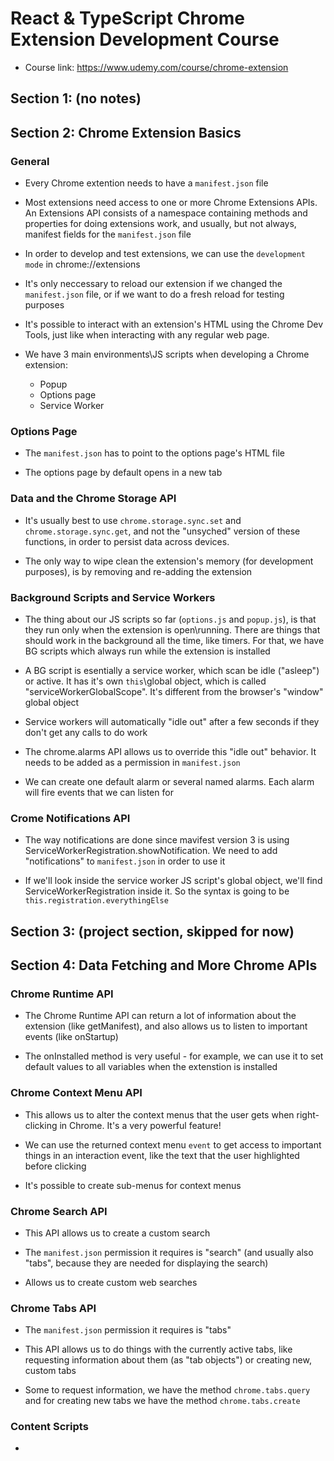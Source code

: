 # React & TypeScript Chrome Extension Development Course

- Course link: https://www.udemy.com/course/chrome-extension

## Section 1: (no notes)

## Section 2: Chrome Extension Basics

### General

- Every Chrome extention needs to have a `manifest.json` file

- Most extensions need access to one or more Chrome Extensions APIs. An
  Extensions API consists of a namespace containing methods and properties for
  doing extensions work, and usually, but not always, manifest fields for the
  `manifest.json` file

- In order to develop and test extensions, we can use the `development mode` in
  chrome://extensions

- It's only neccessary to reload our extension if we changed the `manifest.json`
  file, or if we want to do a fresh reload for testing purposes

- It's possible to interact with an extension's HTML using the Chrome Dev Tools,
  just like when interacting with any regular web page.

- We have 3 main environments\JS scripts when developing a Chrome extension:
  - Popup
  - Options page
  - Service Worker

### Options Page

- The `manifest.json` has to point to the options page's HTML file

- The options page by default opens in a new tab

### Data and the Chrome Storage API

- It's usually best to use `chrome.storage.sync.set` and
  `chrome.storage.sync.get`, and not the "unsyched" version of these functions,
  in order to persist data across devices.

- The only way to wipe clean the extension's memory (for development purposes),
  is by removing and re-adding the extension

### Background Scripts and Service Workers

- The thing about our JS scripts so far (`options.js` and `popup.js`), is that
  they run only when the extension is open\running. There are things that should
  work in the background all the time, like timers. For that, we have BG scripts
  which always run while the extension is installed

- A BG script is esentially a service worker, which scan be idle ("asleep") or
  active. It has it's own `this`\global object, which is called
  "serviceWorkerGlobalScope". It's different from the browser's "window" global
  object

- Service workers will automatically "idle out" after a few seconds if they
  don't get any calls to do work

- The chrome.alarms API allows us to override this "idle out" behavior. It needs
  to be added as a permission in `manifest.json`

- We can create one default alarm or several named alarms. Each alarm will fire
  events that we can listen for

### Crome Notifications API

- The way notifications are done since mavifest version 3 is using
  ServiceWorkerRegistration.showNotification. We need to add "notifications" to
  `manifest.json` in order to use it

- If we'll look inside the service worker JS script's global object, we'll find
  ServiceWorkerRegistration inside it. So the syntax is going to be
  `this.registration.everythingElse`

## Section 3: (project section, skipped for now)

## Section 4: Data Fetching and More Chrome APIs

### Chrome Runtime API

- The Chrome Runtime API can return a lot of information about the extension
  (like getManifest), and also allows us to listen to important events (like
  onStartup)

- The onInstalled method is very useful - for example, we can use it to set
  default values to all variables when the extenstion is installed

### Chrome Context Menu API

- This allows us to alter the context menus that the user gets when
  right-clicking in Chrome. It's a very powerful feature!

- We can use the returned context menu `event` to get access to important things
  in an interaction event, like the text that the user highlighted before
  clicking

- It's possible to create sub-menus for context menus

### Chrome Search API

- This API allows us to create a custom search

- The `manifest.json` permission it requires is "search" (and usually also
  "tabs", because they are needed for displaying the search)

- Allows us to create custom web searches

### Chrome Tabs API

- The `manifest.json` permission it requires is "tabs"

- This API allows us to do things with the currently active tabs, like
  requesting information about them (as "tab objects") or creating new, custom
  tabs

- Some to request information, we have the method `chrome.tabs.query` and for
  creating new tabs we have the method `chrome.tabs.create`

### Content Scripts

-
